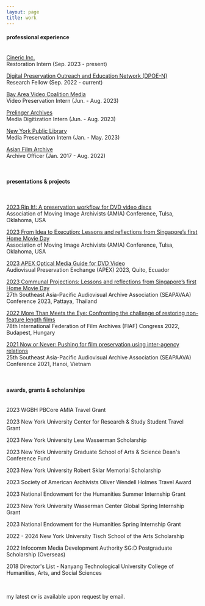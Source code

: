 ```yaml
---
layout: page
title: work
---
```


<h4>professional experience</h4>
<br>
<u>Cineric Inc.</u>
<br>Restoration Intern (Sep. 2023 - present)

<u>Digital Preservation Outreach and Education Network (DPOE-N)</u>
<br>Research Fellow (Sep. 2022 - current)

<u>Bay Area Video Coalition Media</u>
<br>Video Preservation Intern (Jun. - Aug. 2023)

<u>Prelinger Archives</u>
<br>Media Digitization Intern (Jun. - Aug. 2023)

<u>New York Public Library</u>
<br>Media Preservation Intern (Jan. - May. 2023)

<u>Asian Film Archive</u>
<br>Archive Officer (Jan. 2017 - Aug. 2022)

<br>
<h4>presentations & projects</h4>
<br>

<u>2023 Rip It!: A preservation workflow for DVD video discs</u><br>
Association of Moving Image Archivists (AMIA) Conference, Tulsa, Oklahoma, USA

<u>2023 From Idea to Execution: Lessons and reflections from Singapore’s first Home Movie Day</u><br>
Association of Moving Image Archivists (AMIA) Conference, Tulsa, Oklahoma, USA

<u>2023 APEX Optical Media Guide for DVD Video</u><br>
Audiovisual Preservation Exchange (APEX) 2023, Quito, Ecuador

<u>2023 Communal Projections: Lessons and reflections from Singapore’s first Home Movie Day</u><br>
27th Southeast Asia-Pacific Audiovisual Archive Association (SEAPAVAA) Conference 2023, Pattaya, Thailand

<u>2022 More Than Meets the Eye: Confronting the challenge of restoring non-feature length films</u><br>
78th International Federation of Film Archives (FIAF) Congress 2022, Budapest, Hungary

<u>2021 Now or Never: Pushing for film preservation using inter-agency relations</u><br>
25th Southeast Asia-Pacific Audiovisual Archive Association (SEAPAAVA) Conference 2021, Hanoi, Vietnam

<br>
<h4>awards, grants & scholarships</h4>
<br>
2023 WGBH PBCore AMIA Travel Grant

2023 New York University Center for Research & Study Student Travel Grant

2023 New York University Lew Wasserman Scholarship

2023 New York University Graduate School of Arts & Science Dean's Conference Fund

2023 New York University Robert Sklar Memorial Scholarship

2023 Society of American Archivists Oliver Wendell Holmes Travel Award

2023 National Endowment for the Humanities Summer Internship Grant

2023 New York University Wasserman Center Global Spring Internship Grant

2023 National Endowment for the Humanities Spring Internship Grant

2022 - 2024 New York University Tisch School of the Arts Scholarship

2022 Infocomm Media Development Authority SG:D Postgraduate Scholarship (Overseas)

2018 Director's List - Nanyang Technological University College of Humanities, Arts, and Social Sciences

<br>
<p class="message">
  my latest cv is available upon request by email.
</p>

<!-- <p class="message">
  Hey there! This page is included as an example. Feel free to customize it for your own use upon downloading. Carry on!
</p>

Celeste is a lightweight Jekyll theme that features a minimalist, content-first design. It places your content center stage and lets your readers view them in a clutter-free environment without visual distractions. It is based on [Poole](https://github.com/poole/poole), the Jekyll butler, by [@mdo](https://twitter.com/mdo).

In addition to using Poole as its foundation, Celeste is also built using the following open-source projects:

* [normalize.css](http://necolas.github.io/normalize.css/), a modern, HTML5-ready alternative to CSS resets.
* [Font Awesome](https://fontawesome.com/v4.7.0/), the iconic font and CSS toolkit.
* [Hover.css](http://ianlunn.github.io/Hover/), a collection of CSS3 powered hover effects.

Celeste is <i class="fa fa-code"></i> with <i class="fa fa-heart"></i> by [@nicoelayda](https://github.com/nicoelayda). Learn more and contribute on [GitHub](https://github.com/nicoelayda/celeste).

Have questions or suggestions? Feel free to [open an issue on GitHub](https://github.com/nicoelayda/celeste/issues/new) or [ask me on Twitter](https://twitter.com/nicoelayda).

Thanks for reading! -->
